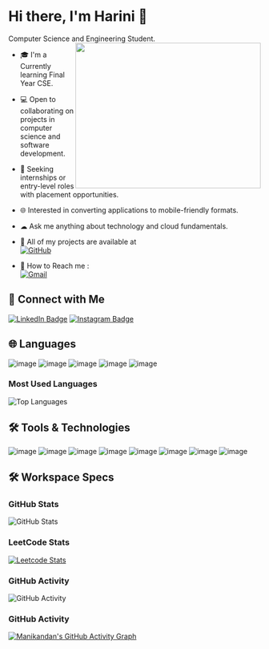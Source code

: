 # Hi there, I'm Harini 👋

Computer Science and Engineering Student.
<img align="right" width="370" height="290" src="https://i.pinimg.com/originals/47/f0/34/47f0342cec72b800463bf003eac1257e.gif">

- 🎓 I'm a Currently learning Final Year CSE.
- 💻 Open to collaborating on projects in computer science and software development.
- 🌟 Seeking internships or entry-level roles with placement opportunities.
- 🌐 Interested in converting applications to mobile-friendly formats.
- ☁ Ask me anything about technology and cloud fundamentals.
- 🌟 All of my projects are available at  
  [![GitHub](https://img.shields.io/badge/GitHub-100000?style=for-the-badge&logo=github&logoColor=white)](https://github.com/harinishanmugasundharam?tab=repositories)

- 📧 How to Reach me :
<br /> [![Gmail](https://img.shields.io/badge/Gmail-D14836?style=for-the-badge&logo=gmail&logoColor=white)](mailto:harinishanmugasundharam003@gmail.com)


## 🔗 Connect with Me
[![LinkedIn Badge](https://github.com/user-attachments/assets/2c077c22-a64e-4cbd-8558-3680edf20b4a)](https://www.linkedin.com/in/harinis2003)
[![Instagram Badge](https://github.com/user-attachments/assets/01fd6e71-d0bf-4a2a-a304-3991eea61ec2)](https://www.instagram.com/harini_shanmugasundharam)


## 🌐 Languages
![image](https://github.com/user-attachments/assets/d1b32f4a-d587-4eaf-bb8c-013d16c1768a)
![image](https://github.com/user-attachments/assets/e9a228f4-ab44-43e7-8225-649a5e835528)
![image](https://github.com/user-attachments/assets/f966f5d6-9337-4ce6-bd4c-a0e621a4ae01)
![image](https://github.com/user-attachments/assets/10b2848d-94be-4498-abac-af2bf50a07a8)
![image](https://github.com/user-attachments/assets/3bad1a33-5e84-497d-8d5e-b070fc57a33f)

### Most Used Languages

![Top Languages](https://github-readme-stats.vercel.app/api/top-langs/?username=Manikandan306&layout=compact&theme=dark)

## 🛠️ Tools & Technologies

![image](https://github.com/user-attachments/assets/99c80640-761d-498e-b51c-31571ba0b809)
![image](https://github.com/user-attachments/assets/d416c6b7-cd25-48f0-ad80-84261eeadef2)
![image](https://github.com/user-attachments/assets/e0f57202-61dd-4b3c-8fa0-4c315e9171f5)
![image](https://github.com/user-attachments/assets/96c790c6-015a-4721-8019-f7d1a38e1469)
![image](https://github.com/user-attachments/assets/bad93d4e-0606-4e6c-a5f6-2e2769c88d71)
![image](https://github.com/user-attachments/assets/738a9d38-d7d7-44c3-89ab-46c0e85fd64a)
![image](https://github.com/user-attachments/assets/26b09a4a-85f9-42b2-87c7-b5ec16da2f4b)
![image](https://github.com/user-attachments/assets/1bc265bb-47ab-4cb0-b67c-253595737804)



## 🛠️ Workspace Specs

### GitHub Stats
![GitHub Stats](https://github-readme-stats.vercel.app/api?username=Manikandan306&show_icons=true&hide_title=true&count_private=true&hide=prs&theme=dark)

### LeetCode Stats
[![Leetcode Stats](https://leetcard.jacoblin.cool/manikandan306?ext=contest&theme=dark)](https://leetcode.com/manikandan306)


### GitHub Activity
![GitHub Activity](https://github-readme-streak-stats.herokuapp.com/?user=Manikandan306&theme=dark)


### GitHub Activity
[![Manikandan's GitHub Activity Graph](https://github-readme-activity-graph.vercel.app/graph?username=Manikandan306&bg_color=000000&color=ffffff&line=51f565&point=ffffff&area=true&hide_border=true)](https://github.com/ashutosh00710/github-readme-activity-graph)
